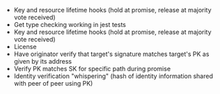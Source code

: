 * Key and resource lifetime hooks (hold at promise, release at majority vote received)
* Get type checking working in jest tests
* Key and resource lifetime hooks (hold at promise, release at majority vote received)
* License
* Have originator verify that target's signature matches target's PK as given by its address
* Verify PK matches SK for specific path during promise
* Identity verification "whispering" (hash of identity information shared with peer of peer using PK)
